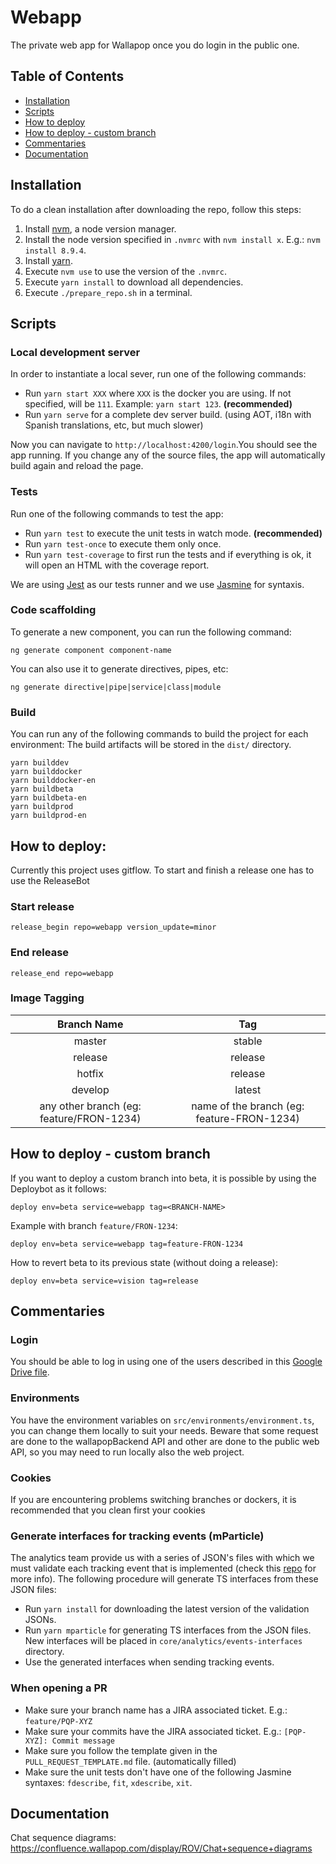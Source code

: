 # Webapp
The private web app for Wallapop once you do login in the public one.

## Table of Contents
- [Installation](#installation)
- [Scripts](#scripts)
- [How to deploy](#how-to-deploy)
- [How to deploy - custom branch](#how-to-deploy---custom-branch)
- [Commentaries](#commentaries)
- [Documentation](#documentation)

## Installation
To do a clean installation after downloading the repo, follow this steps:

1. Install [nvm](https://github.com/creationix/nvm), a node version manager.
2. Install the node version specified in `.nvmrc` with `nvm install x`. E.g.: `nvm install 8.9.4`.
3. Install [yarn](https://yarnpkg.com/lang/en/).
4. Execute `nvm use` to use the version of the `.nvmrc`.
5. Execute `yarn install` to download all dependencies.
6. Execute `./prepare_repo.sh` in a terminal.

## Scripts
### Local development server
In order to instantiate a local sever, run one of the following commands:

- Run `yarn start XXX` where `XXX` is the docker you are using. If not specified, will be `111`. Example: `yarn start 123`. **(recommended)**
- Run `yarn serve` for a complete dev server build. (using AOT, i18n with Spanish translations, etc, but much slower)

Now you can navigate to `http://localhost:4200/login`.You should see the app running. If you change any of the source files, the app will automatically build again and reload the page.

### Tests
Run one of the following commands to test the app:
- Run `yarn test` to execute the unit tests in watch mode. **(recommended)**
- Run `yarn test-once` to execute them only once.
- Run `yarn test-coverage` to first run the tests and if everything is ok, it will open an HTML with the coverage report.

We are using [Jest](https://jestjs.io/) as our tests runner and we use [Jasmine](https://jasmine.github.io/tutorials/your_first_suite) for syntaxis.

### Code scaffolding

To generate a new component, you can run the following command:
```
ng generate component component-name
```
You can also use it to generate directives, pipes, etc:
```
ng generate directive|pipe|service|class|module
```

### Build

You can run any of the following commands to build the project for each environment:
The build artifacts will be stored in the `dist/` directory.

```
yarn builddev
yarn builddocker
yarn builddocker-en
yarn buildbeta
yarn buildbeta-en
yarn buildprod
yarn buildprod-en
```

## How to deploy:
Currently this project uses gitflow. To start and finish a release one has to use the ReleaseBot

### Start release
```
release_begin repo=webapp version_update=minor
```

### End release
```
release_end repo=webapp
```

### Image Tagging
| Branch Name   | Tag |
| :-------------: | :-------------: |
| master  | stable  |
| release  | release  |
| hotfix  | release  |
| develop  | latest  |
| any other branch (eg: feature/FRON-1234) | name of the branch (eg: feature-FRON-1234) |

## How to deploy - custom branch
If you want to deploy a custom branch into beta, it is possible by using the Deploybot as it follows:
```
deploy env=beta service=webapp tag=<BRANCH-NAME>
```
Example with branch `feature/FRON-1234`:
```
deploy env=beta service=webapp tag=feature-FRON-1234
```
How to revert beta to its previous state (without doing a release):
```
deploy env=beta service=vision tag=release
```

## Commentaries
### Login
You should be able to log in using one of the users described in this [Google Drive file](https://docs.google.com/spreadsheets/d/1lvo1gaid_Xb1Dw3_eTgBuWZWNmRLAUlIgaAy9KQza0E/edit?ts=5d00b86c#gid=1338714848).

### Environments
You have the environment variables on `src/environments/environment.ts`, you can change them locally to suit your needs.
Beware that some request are done to the wallapopBackend API and other are done to the public web API, so you may need to run locally also the web project.

### Cookies
If you are encountering problems switching branches or dockers, it is recommended that you clean first your cookies

### Generate interfaces for tracking events (mParticle)
The analytics team provide us with a series of JSON's files with which we must validate each tracking event that is implemented (check this [repo](https://github.com/Wallapop/mparticle_json_validation) for more info). The following procedure will generate TS interfaces from these JSON files: 

- Run `yarn install` for downloading the latest version of the validation JSONs. 
- Run `yarn mparticle` for generating TS interfaces from the JSON files. New interfaces will be placed in `core/analytics/events-interfaces` directory.
- Use the generated interfaces when sending tracking events.

### When opening a PR
- Make sure your branch name has a JIRA associated ticket. E.g.: `feature/PQP-XYZ`
- Make sure your commits have the JIRA associated ticket. E.g.: `[PQP-XYZ]: Commit message`
- Make sure you follow the template given in the `PULL_REQUEST_TEMPLATE.md` file. (automatically filled)
- Make sure the unit tests don't have one of the following Jasmine syntaxes: `fdescribe`, `fit`, `xdescribe`, `xit`.

## Documentation

Chat sequence diagrams: https://confluence.wallapop.com/display/ROV/Chat+sequence+diagrams
